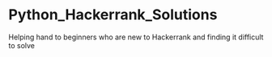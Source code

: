 # Python_Hackerrank_Solutions
Helping hand to beginners who are new to Hackerrank and finding it difficult to solve
